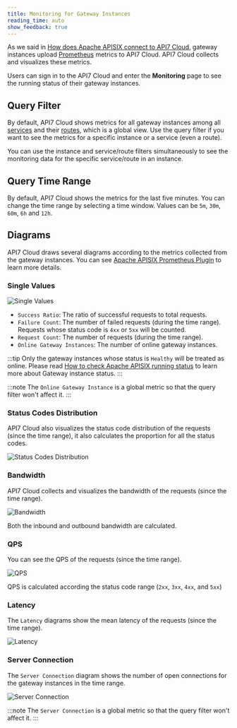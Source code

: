 ```yaml
---
title: Monitoring for Gateway Instances
reading_time: auto
show_feedback: true
---
```


As we said in [How does Apache APISIX connect to API7 Cloud](../../overview/how-apisix-connects-to-api7-cloud.md#the-data-flow),
gateway instances upload [Prometheus](https://prometheus.io/) metrics to API7 Cloud. API7 Cloud collects and visualizes these metrics.

Users can sign in to the API7 Cloud and enter the **Monitoring** page to see the running status of their gateway instances.

Query Filter
------------

By default, API7 Cloud shows metrics for all gateway instances
among all [services](../../concepts/service.md) and their [routes](../../concepts/route.md),
which is a global view. Use the query filter if you want to see the metrics for a specific instance or a service (even a route).

You can use the instance and service/route filters simultaneously to see the monitoring data for the specific service/route in an instance.

Query Time Range
----------------

By default, API7 Cloud shows the metrics for the last five minutes. You can
change the time range by selecting a time window. Values can be `5m`,
`30m`, `60m`, `6h` and `12h`.

Diagrams
---------

API7 Cloud draws several diagrams according to the metrics collected from the gateway instances.
You can see [Apache APISIX Prometheus Plugin](https://apisix.apache.org/docs/apisix/next/plugins/prometheus)
to learn more details.

### Single Values

![Single Values](https://static.apiseven.com/2022/12/30/monitor-single-values.png)

* `Success Ratio`: The ratio of successful requests to total requests.
* `Failure Count`: The number of failed requests (during the time range). Requests whose status code is `4xx` or `5xx` will be counted.
* `Request Count`: The number of requests (during the time range).
* `Online Gateway Instances`: The number of online gateway instances.

:::tip
Only the gateway instances whose status is `Healthy` will be treated as online.
Please read [How to check Apache APISIX running status](./how-to-deploy-apache-apisix.md#how-to-check-apache-apisix-running-status) to learn more
about Gateway instance status.
:::

:::note
The `Online Gateway Instance` is a global metric so that the query filter won't affect it.
:::

### Status Codes Distribution

API7 Cloud also visualizes the status code distribution of the requests
(since the time range), it also calculates the proportion for all the status codes.

![Status Codes Distribution](https://static.apiseven.com/2022/12/30/monitor-status-codes-distribution.png)

### Bandwidth

API7 Cloud collects and visualizes the bandwidth of the requests
(since the time range).

![Bandwidth](https://static.apiseven.com/2022/12/30/monitor-bandwidth.png)

Both the inbound and outbound bandwidth are calculated.

### QPS

You can see the QPS of the requests (since the time range).

![QPS](https://static.apiseven.com/2022/12/30/monitor-qps.png)

QPS is calculated according the status code range (`2xx`, `3xx`, `4xx`, and `5xx`)

### Latency

The `Latency` diagrams show the mean latency of the requests (since the time range).

![Latency](https://static.apiseven.com/2022/12/30/monitor-latency.png)

### Server Connection

The `Server Connection` diagram shows the number of open connections for the gateway instances
in the time range.

![Server Connection](https://static.apiseven.com/2022/12/30/monitor-server-connection.png)

:::note
The `Server Connection` is a global metric so that the query filter won't affect it.
:::
